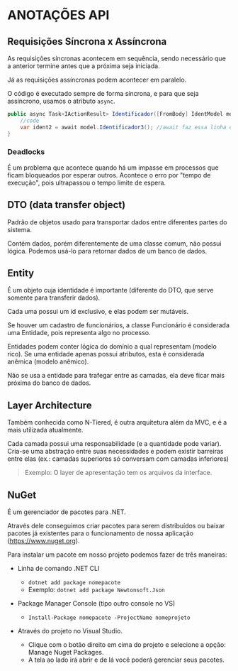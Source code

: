 # ANOTAÇÕES API

## Requisições Síncrona x Assíncrona

As requisições síncronas acontecem em sequência, sendo necessário que a anterior termine antes que a próxima seja iniciada.

Já as requisições assíncronas podem acontecer em paralelo.

O código é executado sempre de forma síncrona, e para que seja assíncrono, usamos o atributo `async`.

```csharp
public async Task<IActionResult> Identificador([FromBody] IdentModel model) {
    //code
    var ident2 = await model.Identificador3(); //await faz essa linha esperar um retorno
}
```


### Deadlocks

É um problema que acontece quando há um impasse em processos que ficam bloqueados por esperar outros. Acontece o erro por "tempo de execução", pois ultrapassou o tempo limite de espera.


## DTO (data transfer object)

Padrão de objetos usado para transportar dados entre diferentes partes do sistema.

Contém dados, porém diferentemente de uma classe comum, não possui lógica. Podemos usá-lo para retornar dados de um banco de dados.


## Entity

É um objeto cuja identidade é importante (diferente do DTO, que serve somente para transferir dados).

Cada uma possui um id exclusivo, e elas podem ser mutáveis.

Se houver um cadastro de funcionários, a classe Funcionário é considerada uma Entidade, pois representa algo no processo.

Entidades podem conter lógica do domínio a qual representam (modelo rico). Se uma entidade apenas possui atributos, esta é considerada anêmica (modelo anêmico).

Não se usa a entidade para trafegar entre as camadas, ela deve ficar mais próxima do banco de dados.


## Layer Architecture

Também conhecida como N-Tiered, é outra arquitetura além da MVC, e é a mais utilizada atualmente.

Cada camada possui uma responsabilidade (e a quantidade pode variar). Cria-se uma abstração entre suas necessidades e podem existir barreiras entre elas (ex.: camadas superiores só conversam com camadas inferiores)

> Exemplo: O layer de apresentação tem os arquivos da interface.


## NuGet

É um gerenciador de pacotes para .NET.

Através dele conseguimos criar pacotes para serem distribuídos ou baixar pacotes já existentes para o funcionamento de nossa aplicação (https://www.nuget.org).

Para instalar um pacote em nosso projeto podemos fazer de três maneiras:

- Linha de comando .NET CLI
    - `dotnet add package nomepacote`
    - Exemplo: `dotnet add package Newtonsoft.Json`


- Package Manager Console (tipo outro console no VS)
    - `Install-Package nomepacote -ProjectName nomeprojeto`
 
- Através do projeto no Visual Studio.
    - Clique com o botão direito em cima do projeto e selecione a opção: Manage Nuget Packages.
    - A tela ao lado irá abrir e de lá você poderá gerenciar seus pacotes.


